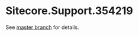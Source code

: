 # Sitecore.Support.354219

See [master branch](https://github.com/sitecoresupport/Sitecore.Support.354219) for details.